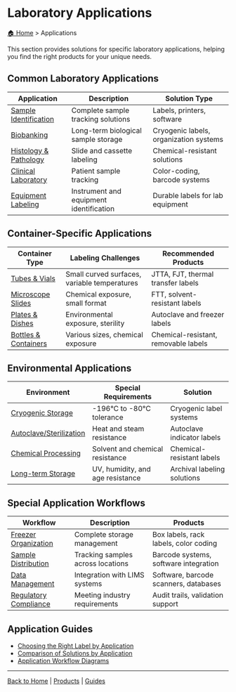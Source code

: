 # Laboratory Applications

[🏠 Home](../index.md) > Applications

This section provides solutions for specific laboratory applications, helping you find the right products for your unique needs.

## Common Laboratory Applications

| Application | Description | Solution Type |
|-------------|-------------|--------------|
| [Sample Identification](./sample-identification.md) | Complete sample tracking solutions | Labels, printers, software |
| [Biobanking](./biobanking.md) | Long-term biological sample storage | Cryogenic labels, organization systems |
| [Histology & Pathology](./histology-pathology.md) | Slide and cassette labeling | Chemical-resistant solutions |
| [Clinical Laboratory](./clinical-laboratory.md) | Patient sample tracking | Color-coding, barcode systems |
| [Equipment Labeling](./equipment-labeling.md) | Instrument and equipment identification | Durable labels for lab equipment |

## Container-Specific Applications

| Container Type | Labeling Challenges | Recommended Products |
|----------------|---------------------|----------------------|
| [Tubes & Vials](./tube-vial-labeling.md) | Small curved surfaces, variable temperatures | JTTA, FJT, thermal transfer labels |
| [Microscope Slides](./slide-labeling.md) | Chemical exposure, small format | FTT, solvent-resistant labels |
| [Plates & Dishes](./plate-dish-labeling.md) | Environmental exposure, sterility | Autoclave and freezer labels |
| [Bottles & Containers](./bottle-container-labeling.md) | Various sizes, chemical exposure | Chemical-resistant, removable labels |

## Environmental Applications

| Environment | Special Requirements | Solution |
|-------------|----------------------|----------|
| [Cryogenic Storage](./cryogenic-storage.md) | -196°C to -80°C tolerance | Cryogenic label systems |
| [Autoclave/Sterilization](./autoclave-sterilization.md) | Heat and steam resistance | Autoclave indicator labels |
| [Chemical Processing](./chemical-processing.md) | Solvent and chemical resistance | Chemical-resistant labels |
| [Long-term Storage](./long-term-storage.md) | UV, humidity, and age resistance | Archival labeling solutions |

## Special Application Workflows

| Workflow | Description | Products |
|----------|-------------|----------|
| [Freezer Organization](./freezer-organization.md) | Complete storage management | Box labels, rack labels, color coding |
| [Sample Distribution](./sample-distribution.md) | Tracking samples across locations | Barcode systems, software integration |
| [Data Management](./data-management.md) | Integration with LIMS systems | Software, barcode scanners, databases |
| [Regulatory Compliance](./regulatory-compliance.md) | Meeting industry requirements | Audit trails, validation support |

## Application Guides

- [Choosing the Right Label by Application](../Guides/application-label-selection.md)
- [Comparison of Solutions by Application](../Resources/application-comparison.md)
- [Application Workflow Diagrams](../Resources/workflow-diagrams.md)

---

[Back to Home](../index.md) | [Products](../Products/index.md) | [Guides](../Guides/index.md) 